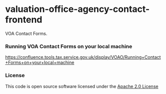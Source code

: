 # valuation-office-agency-contact-frontend

VOA Contact Forms.

### Running VOA Contact Forms on your local machine

https://confluence.tools.tax.service.gov.uk/display/VOAO/Running+Contact+Forms+on+your+local+machine

### License

This code is open source software licensed under the [Apache 2.0 License]("http://www.apache.org/licenses/LICENSE-2.0.html")
